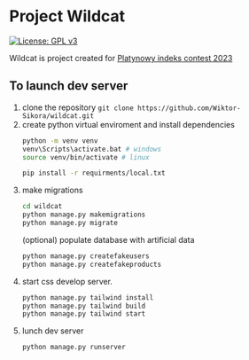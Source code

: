 # Project Wildcat
[![License: GPL v3](https://img.shields.io/badge/License-GPLv3-blue.svg)](https://www.gnu.org/licenses/gpl-3.0)

Wildcat is project created for [Platynowy indeks contest 2023](https://tu.kielce.pl/platynowy-indeks-2023/)

## To launch dev server

1. clone the repository
   `git clone https://github.com/Wiktor-Sikora/wildcat.git`
2. create python virtual enviroment and install dependencies
   ```bash
   python -m venv venv
   venv\Scripts\activate.bat # windows
   source venv/bin/activate # linux

   pip install -r requirments/local.txt
   ```
3. make migrations
   ```bash
   cd wildcat
   python manage.py makemigrations
   python manage.py migrate
   ```
   (optional) populate database with artificial data
   ```bash
   python manage.py createfakeusers
   python manage.py createfakeproducts
   ```
4. start css develop server.
   ```bash
   python manage.py tailwind install
   python manage.py tailwind build
   python manage.py tailwind start
   ```
5. lunch dev server
   ```bash
   python manage.py runserver
   ```
